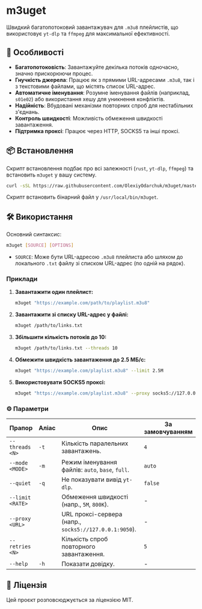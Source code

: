 # m3uget

Швидкий багатопотоковий завантажувач для `.m3u8` плейлистів, що використовує `yt-dlp` та `ffmpeg` для максимальної ефективності.

## 🚀 Особливості

- **Багатопотоковість**: Завантажуйте декілька потоків одночасно, значно прискорюючи процес.
- **Гнучкість джерела**: Працює як з прямими URL-адресами `.m3u8`, так і з текстовими файлами, що містять список URL-адрес.
- **Автоматичне іменування**: Розумне іменування файлів (наприклад, `s01e02`) або використання хешу для уникнення конфліктів.
- **Надійність**: Вбудовані механізми повторних спроб для нестабільних з'єднань.
- **Контроль швидкості**: Можливість обмеження швидкості завантаження.
- **Підтримка проксі**: Працює через HTTP, SOCKS5 та інші проксі.

## 📦 Встановлення

Скрипт встановлення подбає про всі залежності (`rust`, `yt-dlp`, `ffmpeg`) та встановить `m3uget` у вашу систему.

```bash
curl -sSL https://raw.githubusercontent.com/OlexiyOdarchuk/m3uget/master/install.sh | bash
```

Скрипт встановить бінарний файл у `/usr/local/bin/m3uget`.

## 🛠️ Використання

Основний синтаксис:

```bash
m3uget [SOURCE] [OPTIONS]
```

- `SOURCE`: Може бути URL-адресою `.m3u8` плейлиста або шляхом до локального `.txt` файлу зі списком URL-адрес (по одній на рядок).

### Приклади

1.  **Завантажити один плейлист:**

    ```bash
    m3uget "https://example.com/path/to/playlist.m3u8"
    ```

2.  **Завантажити зі списку URL-адрес у файлі:**

    ```bash
    m3uget /path/to/links.txt
    ```

3.  **Збільшити кількість потоків до 10:**

    ```bash
    m3uget /path/to/links.txt --threads 10
    ```

4.  **Обмежити швидкість завантаження до 2.5 МБ/с:**

    ```bash
    m3uget "https://example.com/playlist.m3u8" --limit 2.5M
    ```

5.  **Використовувати SOCKS5 проксі:**
    ```bash
    m3uget "https://example.com/playlist.m3u8" --proxy socks5://127.0.0.1:9050
    ```

### ⚙️ Параметри

| Прапор                | Аліас | Опис                                                              | За замовчуванням |
| --------------------- | ------ | ----------------------------------------------------------------- | ---------------- |
| `--threads <N>`       | `-t`   | Кількість паралельних завантажень.                                | `4`              |
| `--mode <MODE>`       | `-m`   | Режим іменування файлів: `auto`, `base`, `full`.                  | `auto`           |
| `--quiet`             | `-q`   | Не показувати вивід `yt-dlp`.                                     | `false`          |
| `--limit <RATE>`      |        | Обмеження швидкості (напр., `5M`, `800K`).                        | -                |
| `--proxy <URL>`       |        | URL проксі-сервера (напр., `socks5://127.0.0.1:9050`).            | -                |
| `--retries <N>`       |        | Кількість спроб повторного завантаження.                          | `5`              |
| `--help`              | `-h`   | Показати довідку.                                                 | -                |

## 📜 Ліцензія

Цей проєкт розповсюджується за ліцензією MIT.